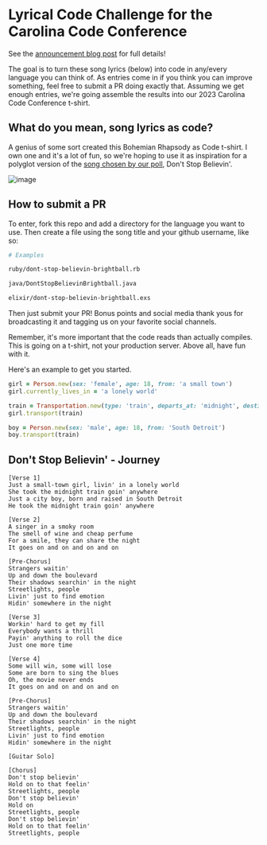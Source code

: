 # Lyrical Code Challenge for the Carolina Code Conference

See the [announcement blog post](https://blog.carolina.codes/p/lyrical-code-challenge-dont-stop?sd=pf) for full details!

The goal is to turn these song lyrics (below) into code in any/every language you can think of. As entries come in if you think you can improve something, feel free to submit a PR doing exactly that. Assuming we get enough entries, we're going assemble the results into our 2023 Carolina Code Conference t-shirt.

## What do you mean, song lyrics as code?

A genius of some sort created this Bohemian Rhapsody as Code t-shirt. I own one and it's a lot of fun, so we're hoping to use it as inspiration for a polyglot version of the [song chosen by our poll](https://blog.carolina.codes/p/poll-song-code-t-shirt-challenge), Don't Stop Believin'.

![image](https://user-images.githubusercontent.com/400920/235378344-93d0ef0a-0913-4109-bd4d-638d3da32eae.png)

## How to submit a PR

To enter, fork this repo and add a directory for the language you want to use. Then create a file using the song title and your github username, like so:

```bash
# Examples

ruby/dont-stop-believin-brightball.rb

java/DontStopBelievinBrightball.java

elixir/dont-stop-believin-brightball.exs
```

Then just submit your PR! Bonus points and social media thank yous for broadcasting it and tagging us on your favorite social channels.

Remember, it's more important that the code reads than actually compiles. This is going on a t-shirt, not your production server. Above all, have fun with it.

Here's an example to get you started.

```ruby
girl = Person.new(sex: 'female', age: 18, from: 'a small town')
girl.currently_lives_in = 'a lonely world'

train = Transportation.new(type: 'train', departs_at: 'midnight', destination: 'anywhere')
girl.transport(train)

boy = Person.new(sex: 'male', age: 18, from: 'South Detroit')
boy.transport(train)
```

## Don't Stop Believin' - Journey

```
[Verse 1]
Just a small-town girl, livin' in a lonely world
She took the midnight train goin' anywhere
Just a city boy, born and raised in South Detroit
He took the midnight train goin' anywhere

[Verse 2]
A singer in a smoky room
The smell of wine and cheap perfume
For a smile, they can share the night
It goes on and on and on and on

[Pre-Chorus]
Strangers waitin'
Up and down the boulevard
Their shadows searchin' in the night
Streetlights, people
Livin' just to find emotion
Hidin' somewhere in the night

[Verse 3]
Workin' hard to get my fill
Everybody wants a thrill
Payin' anything to roll the dice
Just one more time

[Verse 4]
Some will win, some will lose
Some are born to sing the blues
Oh, the movie never ends
It goes on and on and on and on

[Pre-Chorus]
Strangers waitin'
Up and down the boulevard
Their shadows searchin' in the night
Streetlights, people
Livin' just to find emotion
Hidin' somewhere in the night

[Guitar Solo]

[Chorus]
Don't stop believin'
Hold on to that feelin'
Streetlights, people
Don't stop believin'
Hold on
Streetlights, people
Don't stop believin'
Hold on to that feelin'
Streetlights, people
```
